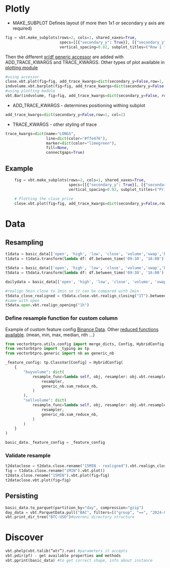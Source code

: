 # Plotly

* MAKE_SUBPLOT Defines layout (if more then 1x1 or secondary y axis are required)

```python
fig = vbt.make_subplots(rows=2, cols=1, shared_xaxes=True, 
                        specs=[[{"secondary_y": True}], [{"secondary_y": False}]], 
                        vertical_spacing=0.02, subplot_titles=("Row 1 title", "Row 2 title"))
```

Then the different [sr/df generic accessor](http://5.161.179.223:8000/static/js/vbt/api/generic/accessors/index.html#vectorbtpro.generic.accessors.GenericAccessor.areaplot) are added with ADD_TRACE_KWARGS and TRACE_KWARGS. Other types of plot available in [plotting module](http://5.161.179.223:8000/static/js/vbt/api/generic/plotting/index.html)

```python
#using accessor
close.vbt.plot(fig=fig, add_trace_kwargs=dict(secondary_y=False,row=1, col=1), trace_kwargs=dict(line=dict(color="blue")))
indvolume.vbt.barplot(fig=fig, add_trace_kwargs=dict(secondary_y=False, row=2, col=1))
#using plotting module
vbt.Bar(indvolume, fig=fig, add_trace_kwargs=dict(secondary_y=False, row=2, col=1))
```

* ADD_TRACE_KWARGS - determines positioning withing subplot
```python
add_trace_kwargs=dict(secondary_y=False,row=1, col=1)
```
* TRACE_KWARGS - other styling of trace
```python
trace_kwargs=dict(name="LONGS",
                  line=dict(color="#ffe476"),
                  marker=dict(color="limegreen"),
                  fill=None,
                  connectgaps=True)
```

## Example

```python
    fig = vbt.make_subplots(rows=2, cols=1, shared_xaxes=True, 
                            specs=[[{"secondary_y": True}], [{"secondary_y": False}]], 
                            vertical_spacing=0.02, subplot_titles=("Price and Indicators", "Volume"))

    # Plotting the close price
    close.vbt.plot(fig=fig, add_trace_kwargs=dict(secondary_y=False,row=1, col=1), trace_kwargs=dict(line=dict(color="blue")))
```

# Data
## Resampling
```python
t1data = basic_data[['open', 'high', 'low', 'close', 'volume','vwap','buyvolume','sellvolume']].resample("1T")
t1data = t1data.transform(lambda df: df.between_time('09:30', '16:00').dropna()) #main session data only, no nans

t5data = basic_data[['open', 'high', 'low', 'close', 'volume','vwap','buyvolume','sellvolume']].resample("5T")
t5data = t5data.transform(lambda df: df.between_time('09:30', '16:00').dropna())

dailydata = basic_data[['open', 'high', 'low', 'close', 'volume', 'vwap']].resample("D").dropna()

#realign 5min close to 1min so it can be compared with 1min
t5data_close_realigned = t5data.close.vbt.realign_closing("1T").between_time('09:30', '16:00').dropna() 
#same with open
t5data.open.vbt.realign_opening("1h")
```
### Define resample function for custom column
Example of custom feature config [Binance Data](http://5.161.179.223:8000/static/js/vbt/api/data/custom/binance/index.html#vectorbtpro.data.custom.binance.BinanceData.feature_config).
Other [reduced functions available](http://5.161.179.223:8000/static/js/vbt/api/generic/nb/apply_reduce/index.html). (mean, min, max, median, nth ...)
```python
from vectorbtpro.utils.config import merge_dicts, Config, HybridConfig
from vectorbtpro import _typing as tp
from vectorbtpro.generic import nb as generic_nb

_feature_config: tp.ClassVar[Config] = HybridConfig(
    {
        "buyvolume": dict(
            resample_func=lambda self, obj, resampler: obj.vbt.resample_apply(
                resampler,
                generic_nb.sum_reduce_nb,
            )
        ),
        "sellvolume": dict(
            resample_func=lambda self, obj, resampler: obj.vbt.resample_apply(
                resampler,
                generic_nb.sum_reduce_nb,
            )
        )
    }
)

basic_data._feature_config = _feature_config
```

### Validate resample
```python
t2dataclose = t2data.close.rename("15MIN - realigned").vbt.realign_closing("1T")
fig = t1data.close.rename("1MIN").vbt.plot()
t2data.close.rename("15MIN").vbt.plot(fig=fig)
t2dataclose.vbt.plot(fig=fig)
```
## Persisting
```python
basic_data.to_parquet(partition_by="day", compression="gzip")  
day_data = vbt.ParquetData.pull("BAC", filters=[("group", "==", "2024-05-03")]) 
vbt.print_dir_tree("BTC-USD")#overeni directory structure
```
# Discover
```python
vbt.phelp(vbt.talib(“atr”).run) #parameters it accepts
vbt.pdir(pf) - get available properties and methods
vbt.pprint(basic_data) #to get correct shape, info about instance
```
